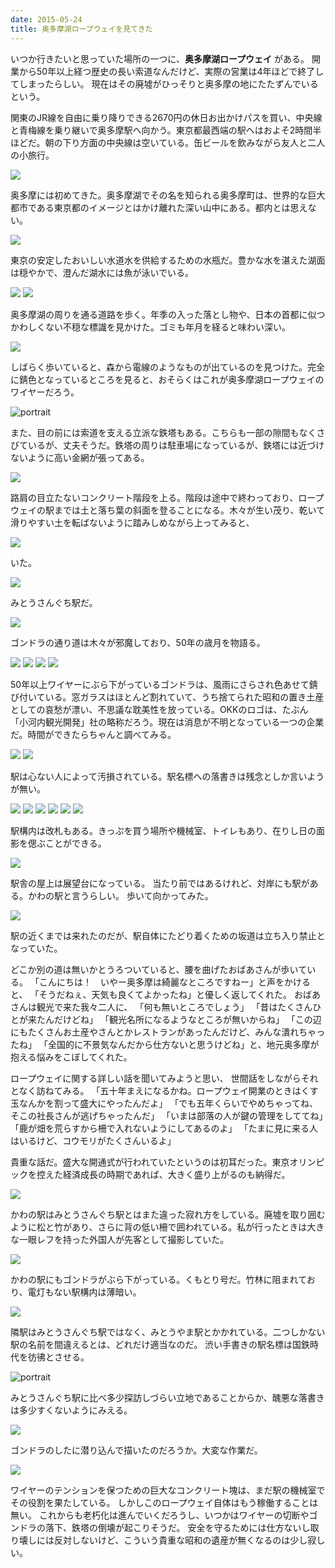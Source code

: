 ```yaml
---
date: 2015-05-24
title: 奥多摩湖ロープウェイを見てきた
---
```



いつか行きたいと思っていた場所の一つに、**奥多摩湖ロープウェイ** がある。
開業から50年以上経つ歴史の長い索道なんだけど、実際の営業は4年ほどで終了してしまったらしい。
現在はその廃墟がひっそりと奥多摩の地にたたずんでいるという。

関東のJR線を自由に乗り降りできる2670円の休日お出かけパスを買い、中央線と青梅線を乗り継いで奥多摩駅へ向かう。東京都最西端の駅へはおよそ2時間半ほどだ。朝の下り方面の中央線は空いている。缶ビールを飲みながら友人と二人の小旅行。

![](https://photos.smugmug.com/photos/i-jPQwtTk/0/c115c1ac/X4/i-jPQwtTk-X4.jpg)

奥多摩には初めてきた。奥多摩湖でその名を知られる奥多摩町は、世界的な巨大都市である東京都のイメージとはかけ離れた深い山中にある。都内とは思えない。

![](https://photos.smugmug.com/photos/i-WQwdW5S/0/34b5ced4/X4/i-WQwdW5S-X4.jpg)

東京の安定したおいしい水道水を供給するための水瓶だ。豊かな水を湛えた湖面は穏やかで、澄んだ湖水には魚が泳いでいる。

![](https://photos.smugmug.com/photos/i-22q2cbZ/0/42492023/X4/i-22q2cbZ-X4.jpg)
![](https://photos.smugmug.com/photos/i-B646nQ5/0/5ab976d9/X4/i-B646nQ5-X4.jpg)

奥多摩湖の周りを通る道路を歩く。年季の入った落とし物や、日本の首都に似つかわしくない不穏な標識を見かけた。ゴミも年月を経ると味わい深い。

![](https://photos.smugmug.com/photos/i-pvKP6Qm/0/b4bd387a/X4/i-pvKP6Qm-X4.jpg)

しばらく歩いていると、森から電線のようなものが出ているのを見つけた。完全に錆色となっているところを見ると、おそらくはこれが奥多摩湖ロープウェイのワイヤーだろう。

![portrait](https://photos.smugmug.com/photos/i-qCsR7Np/0/b224d17a/X4/i-qCsR7Np-X4.jpg)

また、目の前には索道を支える立派な鉄塔もある。こちらも一部の隙間もなくさびているが、丈夫そうだ。鉄塔の周りは駐車場になっているが、鉄塔には近づけないように高い金網が張ってある。

![](https://photos.smugmug.com/photos/i-N9z49Mx/0/2f4cf9f1/X4/i-N9z49Mx-X4.jpg)

路肩の目立たないコンクリート階段を上る。階段は途中で終わっており、ロープウェイの駅までは土と落ち葉の斜面を登ることになる。木々が生い茂り、乾いて滑りやすい土を転ばないように踏みしめながら上ってみると、

![](https://photos.smugmug.com/photos/i-zSSrDsV/0/d3da302b/X4/i-zSSrDsV-X4.jpg)

いた。

![](https://photos.smugmug.com/photos/i-k2hWn3s/0/0470c0b8/X4/i-k2hWn3s-X4.jpg)

みとうさんぐち駅だ。

![](https://photos.smugmug.com/photos/i-Hgs95dV/0/134aa697/X4/i-Hgs95dV-X4.jpg)

ゴンドラの通り道は木々が邪魔しており、50年の歳月を物語る。

![](https://photos.smugmug.com/photos/i-M8JvQTC/0/c5c1a316/X4/i-M8JvQTC-X4.jpg)
![](https://photos.smugmug.com/photos/i-fbnHr5b/0/f12bee32/X4/i-fbnHr5b-X4.jpg)
![](https://photos.smugmug.com/photos/i-VbfSFrC/0/4e6280ec/X4/i-VbfSFrC-X4.jpg)
![](https://photos.smugmug.com/photos/i-wQmLVjH/0/c8049fad/X4/i-wQmLVjH-X4.jpg)

50年以上ワイヤーにぶら下がっているゴンドラは、風雨にさらされ色あせて錆び付いている。窓ガラスはほとんど割れていて、うち捨てられた昭和の置き土産としての哀愁が漂い、不思議な耽美性を放っている。OKKのロゴは、たぶん「小河内観光開発」社の略称だろう。現在は消息が不明となっている一つの企業だ。時間ができたらちゃんと調べてみる。

![](https://photos.smugmug.com/photos/i-JRjPFzs/0/8b7436a6/X4/i-JRjPFzs-X4.jpg)
![](https://photos.smugmug.com/photos/i-vPLqfdd/0/396275af/X4/i-vPLqfdd-X4.jpg)

駅は心ない人によって汚損されている。駅名標への落書きは残念としか言いようが無い。

![](https://photos.smugmug.com/photos/i-7RwhfRk/0/5ec5cbee/X4/i-7RwhfRk-X4.jpg)
![](https://photos.smugmug.com/photos/i-m6pmDMB/0/5078108e/X4/i-m6pmDMB-X4.jpg)
![](https://photos.smugmug.com/photos/i-FnQ9DC7/0/e0ccaccf/X4/i-FnQ9DC7-X4.jpg)
![](https://photos.smugmug.com/photos/i-Zbr7gWx/0/8de0fb1d/X4/i-Zbr7gWx-X4.jpg)
![](https://photos.smugmug.com/photos/i-pSHk4vr/0/a9fe8fae/X4/i-pSHk4vr-X4.jpg)
![](https://photos.smugmug.com/photos/i-33XT8Pc/0/9b0097b8/X4/i-33XT8Pc-X4.jpg)

駅構内は改札もある。きっぷを買う場所や機械室、トイレもあり、在りし日の面影を偲ぶことができる。

![](https://photos.smugmug.com/photos/i-SvDQLb8/0/031ff9eb/X4/i-SvDQLb8-X4.jpg)

駅舎の屋上は展望台になっている。
当たり前ではあるけれど、対岸にも駅がある。かわの駅と言うらしい。
歩いて向かってみた。

![](https://photos.smugmug.com/photos/i-FDPc5pZ/0/14de5eda/X4/i-FDPc5pZ-X4.jpg)

駅の近くまでは来れたのだが、駅自体にたどり着くための坂道は立ち入り禁止となっていた。

どこか別の道は無いかとうろついていると、腰を曲げたおばあさんが歩いている。
「こんにちは！　いやー奥多摩は綺麗なところですねー」と声をかけると、
「そうだねぇ、天気も良くてよかったね」と優しく返してくれた。
おばあさんは観光で来た我々二人に、
「何も無いところでしょう」
「昔はたくさんひとが来たんだけどね」
「観光名所になるようなところが無いからね」
「この辺にもたくさんお土産やさんとかレストランがあったんだけど、みんな潰れちゃったね」
「全国的に不景気なんだから仕方ないと思うけどね」と、地元奥多摩が抱える悩みをこぼしてくれた。

ロープウェイに関する詳しい話を聞いてみようと思い、
世間話をしながらそれとなく訪ねてみる。
「五十年まえになるかね。ロープウェイ開業のときはくす玉なんかを割って盛大にやったんだよ」 「でも五年くらいでやめちゃってね、そこの社長さんが逃げちゃったんだ」 「いまは部落の人が鍵の管理をしててね」「鹿が畑を荒らすから柵で入れないようにしてあるのよ」 「たまに見に来る人はいるけど、コウモリがたくさんいるよ」

貴重な話だ。盛大な開通式が行われていたというのは初耳だった。東京オリンピックを控えた経済成長の時期であれば、大きく盛り上がるのも納得だ。

![](https://photos.smugmug.com/photos/i-zdWsvk7/0/a2579090/X4/i-zdWsvk7-X4.jpg)

かわの駅はみとうさんぐち駅とはまた違った寂れ方をしている。廃墟を取り囲むように松と竹があり、さらに背の低い柵で囲われている。私が行ったときは大きな一眼レフを持った外国人が先客として撮影していた。

![](https://photos.smugmug.com/photos/i-CXb46Vb/0/92706d8e/X4/i-CXb46Vb-X4.jpg)

かわの駅にもゴンドラがぶら下がっている。くもとり号だ。竹林に阻まれており、電灯もない駅構内は薄暗い。

![](https://photos.smugmug.com/photos/i-CFcrR93/0/648f0318/X4/i-CFcrR93-X4.jpg)

隣駅はみとうさんぐち駅ではなく、みとうやま駅とかかれている。二つしかない駅の名前を間違えるとは、どれだけ適当なのだ。
渋い手書きの駅名標は国鉄時代を彷彿とさせる。

![portrait](https://photos.smugmug.com/photos/i-g7ZxRZk/0/9b7ca51b/X4/i-g7ZxRZk-X4.jpg)

みとうさんぐち駅に比べ多少探訪しづらい立地であることからか、醜悪な落書きは多少すくないようにみえる。

![](https://photos.smugmug.com/photos/i-ZZgqVpN/0/540402a0/X4/i-ZZgqVpN-X4.jpg)

ゴンドラのしたに潜り込んで描いたのだろうか。大変な作業だ。

![](https://photos.smugmug.com/photos/i-ksPHZDG/0/5e33e373/X4/i-ksPHZDG-X4.jpg)

ワイヤーのテンションを保つための巨大なコンクリート塊は、まだ駅の機械室でその役割を果たしている。
しかしこのロープウェイ自体はもう稼働することは無い。
これからも老朽化は進んでいくだろうし、いつかはワイヤーの切断やゴンドラの落下、鉄塔の倒壊が起こりそうだ。
安全を守るためには仕方ないし取り壊しには反対しないけど、こういう貴重な昭和の遺産が無くなるのは少し寂しい。
